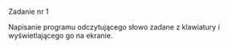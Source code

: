 Zadanie nr 1

Napisanie programu odczytującego słowo zadane z klawiatury i wyświetlającego go na ekranie.
